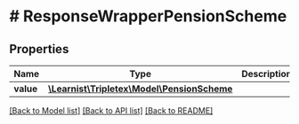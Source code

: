 # # ResponseWrapperPensionScheme

## Properties

Name | Type | Description | Notes
------------ | ------------- | ------------- | -------------
**value** | [**\Learnist\Tripletex\Model\PensionScheme**](PensionScheme.md) |  | [optional]

[[Back to Model list]](../../README.md#models) [[Back to API list]](../../README.md#endpoints) [[Back to README]](../../README.md)
